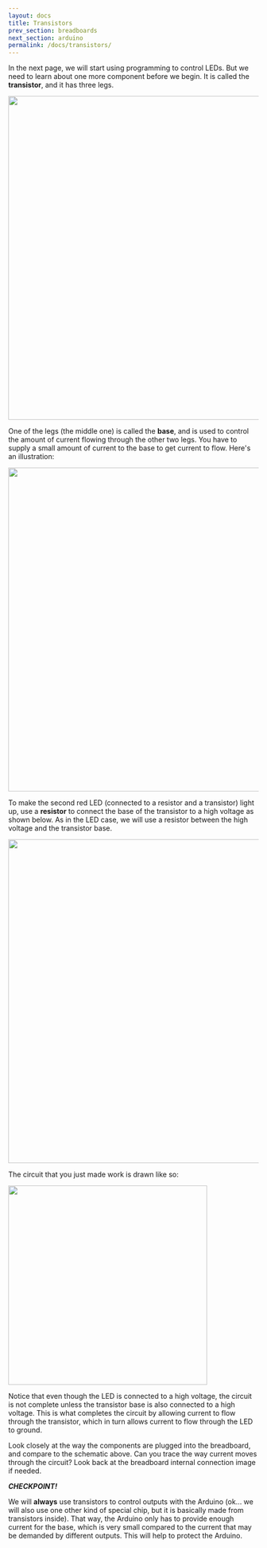 ```yaml
---
layout: docs
title: Transistors
prev_section: breadboards
next_section: arduino
permalink: /docs/transistors/
---
```


In the next page, we will start using programming to control LEDs. But we need to learn about one more component before we
begin. It is called the **transistor**, and it has three legs.

<img src="https://learn.adafruit.com/system/assets/assets/000/002/340/large1024/learn_arduino_transistor.jpg?1396782029" style="width: 650px"/>

One of the legs (the middle one) is called the **base**, and is used to control the amount of current flowing through the other two legs. You have to supply a small amount of current to the base to get current to flow. Here's an illustration:

<img src="https://learn.adafruit.com/system/assets/assets/000/002/348/large1024/learn_arduino_transistor.png?1396782158" style="width: 650px"/>

To make the second red LED (connected to a resistor and a transistor) light up, use a **resistor** to connect the base of the transistor to a high voltage as shown below. As in the LED case, we will use a resistor between the high voltage and the transistor base. 

<img src="{{ site.baseurl }}/img/led-transistor-connection.png" style="width: 650px"/>

The circuit that you just made work is drawn like so:

<img src="{{ site.baseurl }}/img/led-transistor-circuit_schem.png" style="width: 400px" align="center"/>

Notice that even though the LED is connected to a high voltage, the circuit is not complete unless the transistor base is also connected to a high voltage. This is what completes the circuit by allowing current to flow through the transistor, which in turn allows current to flow through the LED to ground. 

Look closely at the way the components are plugged into the breadboard, and compare to the schematic above. Can you trace the way current moves through the circuit? Look back at the breadboard internal connection image if needed.

**_CHECKPOINT!_** 

We will **always** use transistors to control outputs with the Arduino (ok... we will also use one other kind of special chip, but it is basically made from transistors inside). That way, the Arduino only has to provide enough current for the base, which is very small compared to the current that may be demanded by different outputs. This will help to protect the Arduino. 
